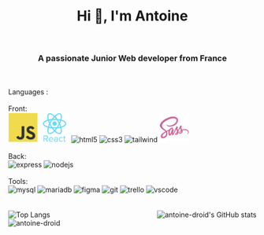 <h1 align="center">Hi 👋, I'm Antoine</h1>
<br />
<h3 align="center">A passionate Junior Web developer from France</h3>
<br />
<br />
Languages :
<br />
<br />
<div display: inline-block;>
Front:
<br />
<div align="left" display: inline-block;>
 <img src="https://raw.githubusercontent.com/devicons/devicon/master/icons/javascript/javascript-original.svg" alt="javascript" width="60" height="60"/>
 <img src="https://raw.githubusercontent.com/devicons/devicon/master/icons/react/react-original-wordmark.svg" alt="react" width="60" height="60"/> 
 <img src="https://cdn.jsdelivr.net/gh/devicons/devicon/icons/html5/html5-original-wordmark.svg" alt="html5" width="60" height="60"/>
<img src="https://cdn.jsdelivr.net/gh/devicons/devicon/icons/css3/css3-original-wordmark.svg" alt="css3" width="60" height="60"/>
<img src="https://www.vectorlogo.zone/logos/tailwindcss/tailwindcss-icon.svg" alt="tailwind" width="60" height="60"/> 
 <img src="https://raw.githubusercontent.com/devicons/devicon/master/icons/sass/sass-original.svg" alt="sass" width="60" height="60"/> 
</div>
<br />
Back:
<br />
<div display: inline-block;>
  <img src="https://img.shields.io/badge/express.js-%23404d59.svg?style=for-the-badge&logo=express&logoColor=%2361DAFB"alt="express" width="85" height="60"/> 
  <img src="https://cdn.jsdelivr.net/gh/devicons/devicon/icons/nodejs/nodejs-plain-wordmark.svg"  alt="nodejs" width="60" height="60"/> 
</div>
<br />
Tools:
<br />
<div display: inline-block;>
<img src="https://cdn.jsdelivr.net/gh/devicons/devicon/icons/mysql/mysql-original-wordmark.svg" alt="mysql" width="60" height="60"/> 
<img src="https://img.shields.io/badge/MariaDB-003545?style=for-the-badge&logo=mariadb&logoColor=white" alt="mariadb" width="85" height="60"/> 
<img src="https://www.vectorlogo.zone/logos/figma/figma-icon.svg" alt="figma" width="60" height="60"/>
<img src="https://www.vectorlogo.zone/logos/git-scm/git-scm-icon.svg" alt="git" width="60" height="60"/>
<img src="https://cdn.jsdelivr.net/gh/devicons/devicon/icons/trello/trello-plain-wordmark.svg"alt="trello" width="60" height="60"/>
<img src="https://cdn.jsdelivr.net/gh/devicons/devicon/icons/vscode/vscode-original-wordmark.svg"alt="vscode" width="60" height="60"/>
</div>
<br />
<br />
<div >

<img align="left" src="https://kasroudra-stats-card.onrender.com/lang?user=antoine-droid&theme=react&layout=compact&type=donut&width=300&height=500&minimum=0.1&max_lang=8" alt="Top Langs"/>  
 
</div>
<div>
<img align="right" src="https://github-profile-summary-cards.vercel.app/api/cards/profile-details?username=antoine-droid&theme=solarized_dark" alt="antoine-droid's GitHub stats" /> 
</div>
<div>
<br />
<img align="left" src="https://github-profile-trophy.vercel.app/?username=antoine-droid" alt="antoine-droid" />
